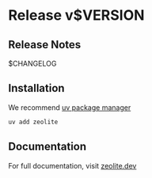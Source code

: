 # Release v$VERSION

## Release Notes

$CHANGELOG

## Installation

We recommend [uv package manager](https://github.com/astral-sh/uv)

```bash
uv add zeolite
```

## Documentation

For full documentation, visit [zeolite.dev](https://zeolite.dev) 